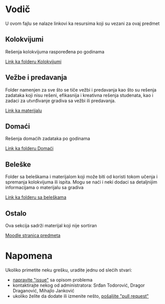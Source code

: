 # Vodič
U ovom fajlu se nalaze linkovi ka resursima koji su vezani za ovaj predmet

## Kolokvijumi
Rešenja kolokvijuma raspoređena po godinama

[Link ka folderu Kolokvijumi][kolokvijumi]

## Vežbe i predavanja
Folder namenjen za sve što se tiče vežbi i predavanja kao što su rešenja zadataka koji nisu rešeni, efikasnija i kreativna rešenja studenata, kao i zadaci za utvrđivanje gradiva sa vežbi ili predavanja.

[Link ka materijalu][vežbe i predavanja]

## Domaći
Rešenja domaćih zadataka po godinama

[Link ka folderu Domaći][domaći]

## Beleške
Folder sa beleškama i materijalom koji može biti od koristi tokom učenja i spremanja kolokvijuma ili ispita. Mogu se naći i neki dodaci sa detaljnijim informacijama
o materijalu sa gradiva

[Link ka folderu sa beleškama][beleške]

## Ostalo
Ova sekcija sadrži materijal koji nije sortiran

[Moodle stranica predmeta][stranica predmeta]  

[//]: # ([Link ka folderu Ostalo][ostalo])

# Napomena
Ukoliko primetite neku grešku, uradite jednu od slećih stvari:
* [napravite "issue"][new issue] sa opisom problema
* kontaktirajte nekog od administratora: Srđan Todorović, Dragor Draganović, Mihajlo Janković  
* ukoliko želite da dodate ili izmenite nešto, [pošaljite "pull request"][pull request]



[//]: # (---------------------------------------------------------)

[//]: # (-------------U ovom delu se nalaze reference-------------)

[//]: # (---------------------------------------------------------)



[kolokvijumi]: ./Kolokvijumi

[vežbe i predavanja]: ./Ve%C5%BEbe%20i%20predavanja/Vodi%C4%8D_vip.md#vodi%C4%8D

[domaći]: ./Doma%C4%87i

[beleške]: ./Bele%C5%A1ke

[ostalo]: ./Ostalo

[stranica predmeta]: https://imi.pmf.kg.ac.rs/moodle/course/view.php?id=533

[new issue]: https://github.com/studnetwork/PMFKG/issues/new
[pull request]: https://github.com/studnetwork/PMFKG/compare

